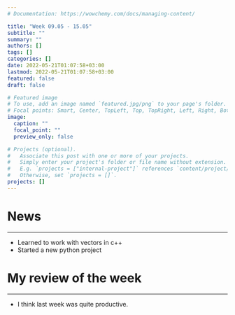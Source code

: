 ```yaml
---
# Documentation: https://wowchemy.com/docs/managing-content/

title: "Week 09.05 - 15.05"
subtitle: ""
summary: ""
authors: []
tags: []
categories: []
date: 2022-05-21T01:07:58+03:00
lastmod: 2022-05-21T01:07:58+03:00
featured: false
draft: false

# Featured image
# To use, add an image named `featured.jpg/png` to your page's folder.
# Focal points: Smart, Center, TopLeft, Top, TopRight, Left, Right, BottomLeft, Bottom, BottomRight.
image:
  caption: ""
  focal_point: ""
  preview_only: false

# Projects (optional).
#   Associate this post with one or more of your projects.
#   Simply enter your project's folder or file name without extension.
#   E.g. `projects = ["internal-project"]` references `content/project/deep-learning/index.md`.
#   Otherwise, set `projects = []`.
projects: []
---
```


# News
<hr>

- Learned to work with vectors in c++
- Started a new python project

# My review of the week
<hr>

- I think last week was quite productive.